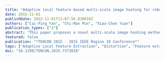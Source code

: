 ```yaml
---
title: "Adaptive local feature based multi-scale image hashing for robust tampering detection"
date: 2015-11-01
publishDate: 2022-11-01T13:07:56.830010Z
authors: ["Cai-Ping Yan", "Chi-Man Pun", "Xiao-Chen Yuan"]
publication_types: ["1"]
abstract: "This paper proposes a novel multi-scale image hashing method by using the location-context information of the features generated by adaptive local feature extraction techniques. The adaptive local feature extraction method is proposed for more robust feature descriptors. The global hash is calculated to determine whether the received image has been maliciously tampered. The multi-scale hash is calculated to locate the tampered regions. Experimental results show that the proposed tampering detection scheme is very robust against the content-preserving attacks, including both common signal processing and geometric distortions."
featured: false
publication: "*TENCON 2015 - 2015 IEEE Region 10 Conference*"
tags: ["Adaptive Local Feature Extraction", "Distortion", "Feature extraction", "Indexes", "Location-Context Information", "Multi-Scale Image Hashing", "Robustness", "Tampering Detection", "Transform coding"]
doi: "10.1109/TENCON.2015.7373018"
---
```


